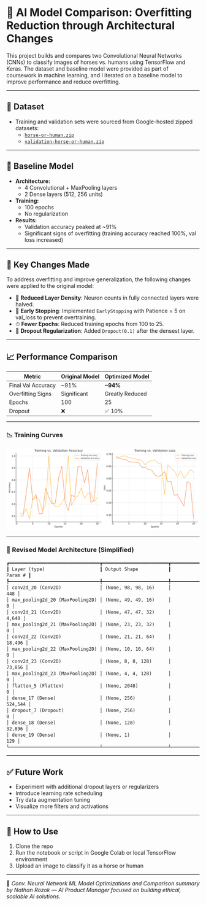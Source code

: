# 🧠 AI Model Comparison: Overfitting Reduction through Architectural Changes

This project builds and compares two Convolutional Neural Networks (CNNs) to classify images of horses vs. humans using TensorFlow and Keras. The dataset and baseline model were provided as part of coursework in machine learning, and I iterated on a baseline model to improve performance and reduce overfitting.

---

## 📁 Dataset

- Training and validation sets were sourced from Google-hosted zipped datasets:
  - [`horse-or-human.zip`](https://storage.googleapis.com/learning-datasets/horse-or-human.zip)
  - [`validation-horse-or-human.zip`](https://storage.googleapis.com/learning-datasets/validation-horse-or-human.zip)

---

## 🧠 Baseline Model

- **Architecture:**
  - 4 Convolutional + MaxPooling layers
  - 2 Dense layers (512, 256 units)
- **Training:**
  - 100 epochs
  - No regularization
- **Results:**
  - Validation accuracy peaked at ~91%
  - Significant signs of overfitting (training accuracy reached 100%, val loss increased)

---

## 🔄 Key Changes Made

To address overfitting and improve generalization, the following changes were applied to the original model:

- 🔽 **Reduced Layer Density**: Neuron counts in fully connected layers were halved.
- 🧹 **Early Stopping**: Implemented `EarlyStopping` with Patience = 5 on val_loss to prevent overtraining.
- ⏱ **Fewer Epochs**: Reduced training epochs from 100 to 25.
- 🎯 **Dropout Regularization**: Added `Dropout(0.1)` after the densest layer.

---

## 📈 Performance Comparison

| Metric            | Original Model | Optimized Model |
|------------------|----------------|---------------|
| Final Val Accuracy | ~91%         | **~94%**      |
| Overfitting Signs | Significant   | Greatly Reduced |
| Epochs            | 100           | 25            |
| Dropout           | ❌            | ✅ 10%         |

---

### 📉 Training Curves

![Model Performance Chart](model_performance_plot.png)

---

### 🧱 Revised Model Architecture (Simplified)

```
┏━━━━━━━━━━━━━━━━━━━━━━━━━━━━━━━━━┳━━━━━━━━━━━━━━━━━━━━━━━━┳━━━━━━━━━━━━━━━┓
┃ Layer (type)                    ┃ Output Shape           ┃       Param # ┃
┡━━━━━━━━━━━━━━━━━━━━━━━━━━━━━━━━━╇━━━━━━━━━━━━━━━━━━━━━━━━╇━━━━━━━━━━━━━━━┩
│ conv2d_20 (Conv2D)              │ (None, 98, 98, 16)     │           448 │
│ max_pooling2d_20 (MaxPooling2D) │ (None, 49, 49, 16)     │             0 │
│ conv2d_21 (Conv2D)              │ (None, 47, 47, 32)     │         4,640 │
│ max_pooling2d_21 (MaxPooling2D) │ (None, 23, 23, 32)     │             0 │
│ conv2d_22 (Conv2D)              │ (None, 21, 21, 64)     │        18,496 │
│ max_pooling2d_22 (MaxPooling2D) │ (None, 10, 10, 64)     │             0 │
│ conv2d_23 (Conv2D)              │ (None, 8, 8, 128)      │        73,856 │
│ max_pooling2d_23 (MaxPooling2D) │ (None, 4, 4, 128)      │             0 │
│ flatten_5 (Flatten)             │ (None, 2048)           │             0 │
│ dense_17 (Dense)                │ (None, 256)            │       524,544 │
│ dropout_7 (Dropout)             │ (None, 256)            │             0 │
│ dense_18 (Dense)                │ (None, 128)            │        32,896 │
│ dense_19 (Dense)                │ (None, 1)              │           129 │
└─────────────────────────────────┴────────────────────────┴───────────────┘
```

---

## ✅ Future Work

- Experiment with additional dropout layers or regularizers
- Introduce learning rate scheduling
- Try data augmentation tuning
- Visualize more filters and activations

---

## 📌 How to Use

1. Clone the repo
2. Run the notebook or script in Google Colab or local TensorFlow environment
3. Upload an image to classify it as a horse or human

---

📌 *Conv. Neural Network ML Model Optimizations and Comparison summary by Nathan Rozok — AI Product Manager focused on building ethical, scalable AI solutions.*
